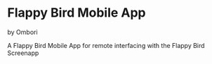 # Flappy Bird Mobile App #
by Ombori

A Flappy Bird Mobile App for remote interfacing with the Flappy Bird Screenapp